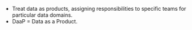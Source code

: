 + Treat data as products, assigning responsibilities to specific teams for particular data domains. 
+ DaaP = Data as a Product.